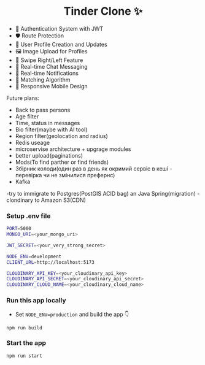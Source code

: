 <h1 align="center">Tinder Clone ✨</h1>

- 🔐 Authentication System with JWT
- 🛡️ Route Protection
- 👤 User Profile Creation and Updates
- 🖼️ Image Upload for Profiles
- 🔄 Swipe Right/Left Feature
- 💬 Real-time Chat Messaging
- 🔔 Real-time Notifications
- 🤝 Matching Algorithm
- 📱 Responsive Mobile Design

Future plans:
- Back to pass persons
- Age filter
- Time, status in messages
- Bio filter(maybe with AI tool)
- Region filter(geolocation and radius)
- Redis useage
- microservise architecture + upgrage modules
- better upload(paginations)
- Mods(To find parther or find friends)
- Збірник колоди(один раз в день як окримий сервіс в кеші - перевірка чи не змінилися префернс)
- Kafka
  
-try to immigrate to Postgres(PostGIS   ACID bag) an Java Spring(migration)
-clondinary to Amazon S3(CDN)

### Setup .env file

```bash
PORT=5000
MONGO_URI=<your_mongo_uri>

JWT_SECRET=<your_very_strong_secret>

NODE_ENV=development
CLIENT_URL=http://localhost:5173

CLOUDINARY_API_KEY=<your_cloudinary_api_key>
CLOUDINARY_API_SECRET=<your_cloudinary_api_secret>
CLOUDINARY_CLOUD_NAME=<your_cloudinary_cloud_name>

```

### Run this app locally

- Set `NODE_ENV=production` and build the app 👇

```shell
npm run build
```

### Start the app

```shell
npm run start
```
